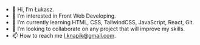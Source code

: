 - 👋 Hi, I’m Łukasz.
- 👀 I’m interested in Front Web Developing.
- 🌱 I’m currently learning HTML, CSS, TailwindCSS, JavaScript, React, Git.
- 💞️ I’m looking to collaborate on any project that will improve my skills.
- 📫 How to reach me l.knapik@gmail.com.

<!---
Kaamos88/Kaamos88 is a ✨ special ✨ repository because its `README.md` (this file) appears on your GitHub profile.
You can click the Preview link to take a look at your changes.
--->
